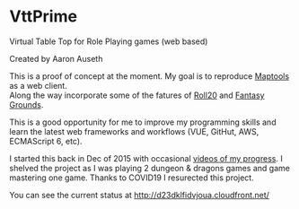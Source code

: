 # VttPrime
Virtual Table Top for Role Playing games (web based)

Created by Aaron Auseth

This is a proof of concept at the moment.  My goal is to reproduce [Maptools](https://www.rptools.net/) as a web client.  
Along the way incorporate some of the fatures of [Roll20](https://roll20.net/) and [Fantasy Grounds](https://www.fantasygrounds.com/).

This is a good opportunity for me to improve my programming skills and learn the latest web frameworks and workflows (VUE, GitHut, AWS, ECMAScript 6, etc).

I started this back in Dec of 2015 with occasional [videos of my progress](https://www.youtube.com/watch?v=Bo4vkIncoBQ&list=PL4zL3-Vf2uUT7Y7HlnOTZIHBMs6a7ZYpz).  I shelved the project as I was playing 2 dungeon & dragons games and game mastering one game.  Thanks to COVID19 I resurected this project.

You can see the current status at http://d23dklfidvjoua.cloudfront.net/
